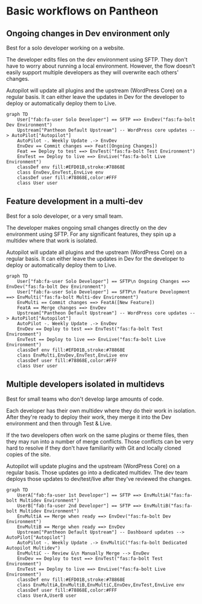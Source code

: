 # Basic workflows on Pantheon

## Ongoing changes in Dev environment only

Best for a solo developer working on a website.

The developer edits files on the dev environment using SFTP. They don't have to worry about running a local environment. However, the flow doesn't easily support multiple developers as they will overwrite each others' changes.

Autopilot will update all plugins and the upstream (WordPress Core) on a regular basis. It can either leave the updates in Dev for the developer to deploy or automatically deploy them to Live.

```mermaid
graph TD
    User["fab:fa-user Solo Developer"] == SFTP ==> EnvDev("fas:fa-bolt Dev Environment")
    Upstream["Pantheon Default Upstream"] -- WordPress core updates --> AutoPilot["Autopilot"]
    AutoPilot -. Weekly Update .-> EnvDev
    EnvDev == Commit changes ==> Feat([Ongoing Changes])
    Feat == Deploy to test ==> EnvTest("fas:fa-bolt Test Environment")
    EnvTest == Deploy to live ==> EnvLive("fas:fa-bolt Live Environment")
    classDef env fill:#EFD01B,stroke:#78868E
    class EnvDev,EnvTest,EnvLive env
    classDef user fill:#78868E,color:#FFF
    class User user

```

## Feature development in a multi-dev

Best for a solo developer, or a very small team.

The developer makes ongoing small changes directly on the dev environment using SFTP. For any significant features, they spin up a multidev where that work is isolated.

Autopilot will update all plugins and the upstream (WordPress Core) on a regular basis. It can either leave the updates in Dev for the developer to deploy or automatically deploy them to Live.

```mermaid
graph TD
    User["fab:fa-user Solo Developer"] == SFTP\n Ongoing Changes ==> EnvDev("fas:fa-bolt Dev Environment")
	User["fab:fa-user Solo Developer"] == SFTP\n Feature Development ==> EnvMulti("fas:fa-bolt Multi-dev Environment")
	EnvMulti == Commit changes ==> FeatA([New Feature])
	FeatA == Merge changes ==> EnvDev
    Upstream["Pantheon Default Upstream"] -- WordPress core updates --> AutoPilot["Autopilot"]
    AutoPilot -. Weekly Update .-> EnvDev
    EnvDev == Deploy to test ==> EnvTest("fas:fa-bolt Test Environment")
    EnvTest == Deploy to live ==> EnvLive("fas:fa-bolt Live Environment")
    classDef env fill:#EFD01B,stroke:#78868E
    class EnvMulti,EnvDev,EnvTest,EnvLive env
    classDef user fill:#78868E,color:#FFF
    class User user

```

## Multiple developers isolated in multidevs

Best for small teams who don't develop large amounts of code.

Each developer has their own multidev where they do their work in isolation. After they're ready to deploy their work, they merge it into the Dev environment and then through Test & Live.

If the two developers often work on the same plugins or theme files, then they may run into a number of merge conflicts. Those conflicts can be very hard to resolve if they don't have familiarity with Git and locally cloned copies of the site.

Autopilot will update plugins and the upstream (WordPress Core) on a regular basis. Those updates go into a dedicated multidev. The dev team deploys those updates to dev/test/live after they've reviewed the changes.

```mermaid
graph TD
    UserA["fab:fa-user 1st Developer"] == SFTP ==> EnvMultiA("fas:fa-bolt Multidev Environment")
	UserB["fab:fa-user 2nd Developer"] == SFTP ==> EnvMultiB("fas:fa-bolt Multidev Environment")
    EnvMultiA == Merge when ready ==> EnvDev("fas:fa-bolt Dev Environment")
    EnvMultiB == Merge when ready ==> EnvDev
    Upstream["Pantheon Default Upstream"] -- Dashboard updates --> AutoPilot["Autopilot"]
    AutoPilot -. Weekly Update .-> EnvMultiC("fas:fa-bolt Dedicated Autopilot Multidev")
    EnvMultiC -- Review &\n Manually Merge --> EnvDev
    EnvDev == Deploy to test ==> EnvTest("fas:fa-bolt Test Environment")
    EnvTest == Deploy to live ==> EnvLive("fas:fa-bolt Live Environment")
    classDef env fill:#EFD01B,stroke:#78868E
    class EnvMultiA,EnvMultiB,EnvMultiC,EnvDev,EnvTest,EnvLive env
    classDef user fill:#78868E,color:#FFF
    class UserA,UserB user

```
